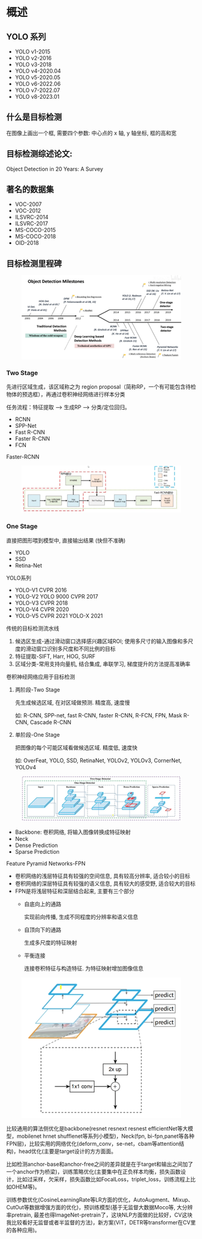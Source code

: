# 概述

## YOLO 系列

* YOLO v1-2015
* YOLO v2-2016
* YOLO v3-2018
* YOLO v4-2020.04
* YOLO v5-2020.05
* YOLO v6-2022.06
* YOLO v7-2022.07
* YOLO v8-2023.01

## 什么是目标检测

在图像上画出一个框, 需要四个参数: 中心点的 x 轴, y 轴坐标, 框的高和宽

## 目标检测综述论文:&#x20;

Object Detection in 20 Years: A Survey

## 著名的数据集

* VOC-2007
* VOC-2012
* ILSVRC-2014
* ILSVRC-2017
* MS-COCO-2015
* MS-COCO-2018
* OID-2018

## 目标检测里程碑

<figure><img src="../.gitbook/assets/Milestones.png" alt=""><figcaption></figcaption></figure>



### Two Stage

先进行区域生成，该区域称之为 region proposal（简称RP，一个有可能包含待检物体的预选框），再通过卷积神经网络进行样本分类

任务流程：特征提取 --> 生成RP --> 分类/定位回归。

* RCNN
* SPP-Net
* Fast R-CNN
* Faster  R-CNN
* FCN



Faster-RCNN&#x20;

<figure><img src="../.gitbook/assets/image-20230911160747327.png" alt=""><figcaption></figcaption></figure>

### One Stage

直接把图形喂到模型中, 直接输出结果 (快但不准确)

* YOLO
* SSD
* Retina-Net



YOLO系列

* YOLO-V1 CVPR 2016
* YOLO-V2 YOLO 9000 CVPR 2017
* YOLO-V3 CVPR 2018
* YOLO-V4 CVPR 2020
* YOLO-V5 CVPR 2021  YOLO-X 2021



传统的目标检测流水线

1. 候选区生成-通过滑动窗口选择感兴趣区域ROI; 使用多尺寸的输入图像和多尺度的滑动窗口识别多尺度和不同比例的目标
2. 特征提取-SIFT, Harr, HOG, SURF
3. 区域分类-常用支持向量机, 结合集成, 串联学习, 梯度提升的方法提高准确率

卷积神经网络应用于目标检测

1.  两阶段-Two Stage

    先生成候选区域, 在对区域做预测. 精度高, 速度慢

    如: R-CNN, SPP-net, fast R-CNN, faster R-CNN, R-FCN, FPN, Mask R-CNN, Cascade R-CNN
2.  单阶段-One Stage

    把图像的每个可能区域看做候选区域. 精度低, 速度快

    如: OverFeat, YOLO, SSD, RetinaNet, YOLOv2, YOLOv3, CornerNet, YOLOv4

<figure><img src="../.gitbook/assets/image (11).png" alt=""><figcaption></figcaption></figure>

* Backbone: 卷积网络, 将输入图像转换成特征映射
* Neck
* Dense Prediction
* Sparse Prediction



Feature Pyramid Networks-FPN

* 卷积网络的浅层特征具有较强的空间信息, 具有较高分辨率, 适合较小的目标
* 卷积网络的深层特征具有较强的语义信息, 具有较大的感受野, 适合较大的目标
* FPN是将浅层特征和深层结合起来, 主要有三个部分
  *   自底向上的通路

      实现前向传播, 生成不同程度的分辨率和语义信息
  *   自顶向下的通路

      生成多尺度的特征映射
  *   平衡连接

      连接卷积特征与构造特征. 为特征映射增加图像信息

<figure><img src="../.gitbook/assets/image (12).png" alt=""><figcaption></figcaption></figure>

比较通用的算法侧优化是backbone(resnet resnext resnest efficientNet等大模型，mobilenet hrnet shufflenet等系列小模型)，Neck(fpn, bi-fpn,panet等各种FPN层)，比较实用的网络优化(deform\_conv，se-net，cbam等attention结构)，head优化(主要是target设计的方方面面。

比如检测anchor-base和anchor-free之间的差异就是在于target和输出之间加了一个anchor作为桥梁)，训练策略优化(主要集中在正负样本均衡，损失函数设计，比如过采样，欠采样，损失函数比如FocalLoss，triplet\_loss，训练流程上比如OHEM等)。

训练参数优化(CosineLearningRate等LR方面的优化，AutoAugment、Mixup、CutOut等数据增强方面的优化)，预训练模型(基于无监督大数据Moco等, 大分辨率pretrain, 最差也得ImageNet-pretrain了，这块NLP方面做的比较好，CV这块我比较看好无监督或者半监督的方法)，新方案(ViT，DETR等transformer在CV里的各种应用)。



